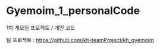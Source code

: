 # Gyemoim_1_personalCode
1차 계모임 프로젝트 / 개인 코드

팀 프로젝트 : https://github.com/kh-teamProject/kh_gyemoim
